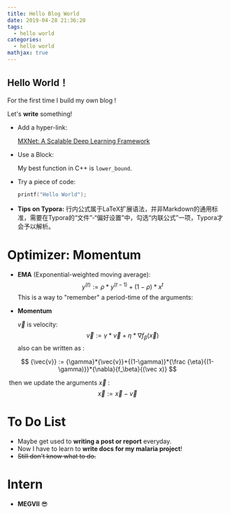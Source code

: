 ```yaml
---
title: Hello Blog World
date: 2019-04-28 21:36:20
tags:
  - hello world
categories: 
  - hello world
mathjax: true
---
```


## Hello World！

For the first time I build my own blog !

Let's **write** something!

- Add a hyper-link:

  [MXNet: A Scalable Deep Learning Framework](https://mxnet.apache.org/)

- Use a Block:

  My best function in C++ is `lower_bound`.

- Try a piece of code:

  ```C++
  printf("Hello World");
  ```

- **Tips on Typora:**  行内公式属于LaTeX扩展语法，并非Markdown的通用标准，需要在Typora的“文件”-“偏好设置”中，勾选“内联公式”一项，Typora才会予以解析。

# Optimizer: Momentum

- **EMA** (Exponential-weighted moving average):
  $$
  y^{(t)}:= {\rho}*y^{(t-1)} + {(1-\rho)}*x^{t}
  $$
  This is a way to "remember" a period-time of the arguments:

- **Momentum**

  $\vec{v}$ is velocity:
  $$
  {\vec{v}} := {\gamma}*{\vec{v}}+{\eta}*{\nabla}{f_\beta}{(\vec x)}
  $$
  also can be written as :

$$
{\vec{v}} := {\gamma}*{\vec{v}}+{(1-\gamma)}*{\frac {\eta}{(1-\gamma)}}*{\nabla}{f_\beta}{(\vec x)}
$$

​		then we update the arguments $\vec x$ :
$$
\vec x := \vec x - \vec v
$$

# To Do List

- Maybe get used to **writing a post or report** everyday.
- Now I have to learn to **write  docs for my malaria project**!
- ~~Still don't know what to do.~~

# Intern

- **MEGVII** :sunglasses:

